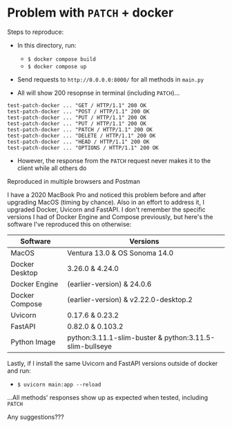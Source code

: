 # Problem with `PATCH` + docker

Steps to reproduce:

- In this directory, run:

  - `$ docker compose build`
  - `$ docker compose up`

- Send requests to `http://0.0.0.0:8000/` for all methods in `main.py`
- All will show 200 resopnse in terminal (including `PATCH`)...

```
test-patch-docker ... "GET / HTTP/1.1" 200 OK
test-patch-docker ... "POST / HTTP/1.1" 200 OK
test-patch-docker ... "PUT / HTTP/1.1" 200 OK
test-patch-docker ... "PUT / HTTP/1.1" 200 OK
test-patch-docker ... "PATCH / HTTP/1.1" 200 OK
test-patch-docker ... "DELETE / HTTP/1.1" 200 OK
test-patch-docker ... "HEAD / HTTP/1.1" 200 OK
test-patch-docker ... "OPTIONS / HTTP/1.1" 200 OK
```

- However, the response from the `PATCH` request never makes it to the client while all others do

Reproduced in multiple browsers and Postman

I have a 2020 MacBook Pro and noticed this problem before and after upgrading MacOS (timing by chance). Also in an effort to address it, I upgraded Docker, Uvicorn and FastAPI. I don't remember the specific versions I had of Docker Engine and Compose previously, but here's the software I've reproduced this on otherwise:

| Software       | Versions                                                |
| -------------- | ------------------------------------------------------- |
| MacOS          | Ventura 13.0 & OS Sonoma 14.0                           |
| Docker Desktop | 3.26.0 & 4.24.0                                         |
| Docker Engine  | (earlier-version) & 24.0.6                              |
| Docker Compose | (earlier-version) & v2.22.0-desktop.2                   |
| Uvicorn        | 0.17.6 & 0.23.2                                         |
| FastAPI        | 0.82.0 & 0.103.2                                        |
| Python Image   | python:3.11.1-slim-buster & python:3.11.5-slim-bullseye |

Lastly, if I install the same Uvicorn and FastAPI versions outside of docker and run:

- `$ uvicorn main:app --reload`

...All methods' responses show up as expected when tested, including `PATCH`

Any suggestions???
